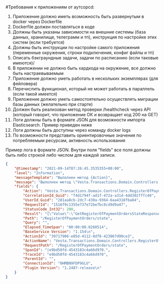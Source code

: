 #Требования к приложениям от аутсорсd:
1. Приложение должно иметь возможность быть развернутым в docker через Dockerfile
2. Dockerfile должен поставляться в коде
3. Должны быть указаны зависимости на внешние системы (база данных, хранилище, телеграмм и тп), инструкция по настройке этих систем (если требуется)
4. Должны быть инструкции по настройке самого приложения (переменные окружения, строки подключения, конфиг файлы и тп)
5. Описать бэкграундные задачи, задачи по расписанию (если таковые имеются)/
6. В приложении не должно быть хардкода на окружение, все должно быть настраевываемым
7. Приложение должно уметь работать в нескольких экземплярах (для фейловера)
8. Перечислить функционал, который не может работать в параллель (если такой имеется)
9. Приложение должно уметь самостоятельно осуществлять миграции базы данных (желательно при старте)
10. Должен быть реализован метод проверки /healthcheck через API (который говорит, что приложение ОК и возвращает код 200 на GET)
11. Логи должны быть в формате JSON для возможности импорта Elasticsearch. Пример приведен ниже
12. Логи должны быть доступны через команду docker logs
13. По возможности представить ориентировочные значения по потребляемым ресурсам, активность использования


Пример лога в формате JSON. Внутри поля "fields" все поля должны быть либо строкой либо числом для каждой записи.
```json
{
    "@timestamp": "2021-09-14T07:26:45.3535355+00:00",
    "level": "Information",
    "messageTemplate": "Выполнен метод {Action}",
    "message": "Выполнен метод \"Vesta.Transactions.Domain.Controllers.RegisterOfPaymentOrdersController.GetState (Vesta.Transactions.Domain)\"",
    "fields": {
        "Action": "Vesta.Transactions.Domain.Controllers.RegisterOfPaymentOrdersController.GetState (Vesta.Transactions.Domain)",
        "CorrelationId_Guid": "f4d1794f-ad1f-472a-a31d-4dd302fffc40",
        "UserId_Guid": "281aa8cb-2dc7-430a-9364-6aa4318fba84",
        "RequestId": "1516f9c1355e737e72befbc8cd9d9a47",
        "StatusCode_Int32": 200,
        "Result": "{\"Value\":\"GetRegisterOfPaymentOrdersStateResponse { Balances: [AccountBalance { AccountNumber: \\\"40702810600001021267\\\", AbsAmount: 76906116.29, Amount: 43058776.00 }], RegisterStatus: ReadyToUploadNewRegister, RegisterStatusDescription: \\\"Все платежи обработаны. Теперь можно заново загрузить ошибочные\\\", Message: \\\"\\\", NotProcessedCount: 0, SuccessCount: 5759, ErrorsCount: 7, Errors: [PaymentOrderError { Number: \\\"1291426\\\", Message: \\\"Нет доступного счета (40820810200001570540) в АБС\\\" }, PaymentOrderError { Number: \\\"1291556\\\", Message: \\\"Нет доступного счета (40820810600001568767) в АБС\\\" }, PaymentOrderError { Number: \\\"1292014\\\", Message: \\\"Нет доступного счета (40817810000001924626) в АБС\\\" }, PaymentOrderError { Number: \\\"1295229\\\", Message: \\\"Нет доступного счета (40820810400001566406) в АБС\\\" }, PaymentOrderError { Number: \\\"1295436\\\", Message: \\\"Нет доступного счета (40820810100001459318) в АБС\\\" }, PaymentOrderError { Number: \\\"1296055\\\", Message: \\\"Нет доступного счета (40817810800001946082) в АБС\\\" }, PaymentOrderError { Number: \\\"1299362\\\", Message: \\\"Нет доступного счета (40817810400001959741) в АБС\\\" }] }\",\"IsSuccess\":\"True\",\"Error\":\"null\",\"HttpStatusCode\":\"200\"}",
        "Path": "/RegisterOfPaymentOrders/state",
        "Query": "",
        "Elapsed_TimeSpan": "00:00:00.0260514",
        "BaseService Version": "1.154\n",
        "ActionId": "39717906-e85d-4112-8df8-423067d90ce3",
        "ActionName": "Vesta.Transactions.Domain.Controllers.RegisterOfPaymentOrdersController.GetState (Vesta.Transactions.Domain)",
        "RequestPath": "/RegisterOfPaymentOrders/state",
        "SpanId": "|e9bd50fd-4543183c4a66d970.",
        "TraceId": "e9bd50fd-4543183c4a66d970",
        "ParentId": "",
        "ConnectionId": "0HMBN9FDP9GLU",
        "Plugin Version": "1.2487-release\n"
    }
}
```
